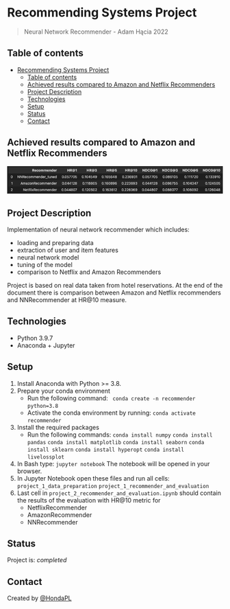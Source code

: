 # Recommending Systems Project
> Neural Network Recommender - Adam Hącia 2022

## Table of contents
- [Recommending Systems Project](#recommending-systems-project)
	- [Table of contents](#table-of-contents)
	- [Achieved results compared to Amazon and Netflix Recommenders](#achieved-results-compared-to-amazon-and-netflix-recommenders)
	- [Project Description](#project-description)
	- [Technologies](#technologies)
	- [Setup](#setup)
	- [Status](#status)
	- [Contact](#contact)

## Achieved results compared to Amazon and Netflix Recommenders
![Example screenshot](images/img.png)

## Project Description

Implementation of neural network recommender which includes:
- loading and preparing data
- extraction of user and item features
- neural network model
- tuning of the model
- comparison to Netflix and Amazon Recommenders

Project is based on real data taken from hotel reservations. At the end of the document there is comparison between Amazon and Netflix recommenders and NNRecommender at HR@10 measure. 

## Technologies
* Python 3.9.7
* Anaconda + Jupyter

## Setup
1. Install Anaconda with Python >= 3.8.
2. Prepare your conda environment
     + Run the following command:
    ``` conda create -n recommender python=3.8```
     + Activate the conda environment by running:
    ``` conda activate recommender ```
3. Install the required packages
     + Run the following commands:
    ``` conda install numpy ```
    ``` conda install pandas ```
    ``` conda install matplotlib ```
    ``` conda install seaborn ```
    ``` conda install sklearn ```
    ``` conda install hyperopt ```
    ``` conda install livelossplot ```
4. In Bash type:
   ```jupyter notebook```
   The notebook will be opened in your browser.
5. In Jupyter Notebook open these files and run all cells:
   ```project_1_data_preparation```
   ```project_1_recommender_and_evaluation```
6. Last cell in `project_2_recommender_and_evaluation.ipynb` should contain the results of the evaluation with HR@10 metric for 
   * NetflixRecommender
   * AmazonRecommender
   * NNRecommender

## Status
Project is: _completed_

## Contact
Created by [@HondaPL](https://github.com/HondaPL/)
